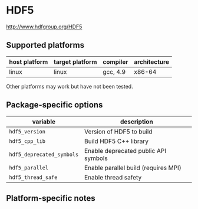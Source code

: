 HDF5
====
http://www.hdfgroup.org/HDF5


Supported platforms
-------------------

| host platform | target platform | compiler | architecture |
| ------------- | --------------- | -------- | ------------ |
| linux         | linux           | gcc, 4.9 | x86-64       |

Other platforms may work but have not been tested.


Package-specific options
------------------------

| variable                       | description                                 |
| ------------------------------ | --------------------------------------------|
| `hdf5_version`                 | Version of HDF5 to build                    |
| `hdf5_cpp_lib`                 | Build HDF5 C++ library                      |
| `hdf5_deprecated_symbols`      | Enable deprecated public API symbols        |
| `hdf5_parallel`                | Enable parallel build (requires MPI)        |
| `hdf5_thread_safe`             | Enable thread safety                        |


Platform-specific notes
-----------------------
